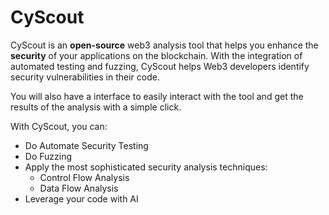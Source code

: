 # CyScout

CyScout is an **open-source** web3 analysis tool that helps you enhance the **security** of your applications on the blockchain. With the integration of automated testing and fuzzing, CyScout helps Web3 developers identify security vulnerabilities in their code.

You will also have a interface to easily interact with the tool and get the results of the analysis with a simple click.

With CyScout, you can:

- Do Automate Security Testing
- Do Fuzzing
- Apply the most sophisticated security analysis techniques:
    - Control Flow Analysis
    - Data Flow Analysis
- Leverage your code with AI





